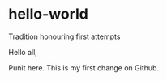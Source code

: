 # hello-world
Tradition honouring first attempts

Hello all,

Punit here. This is my first change on Github.
